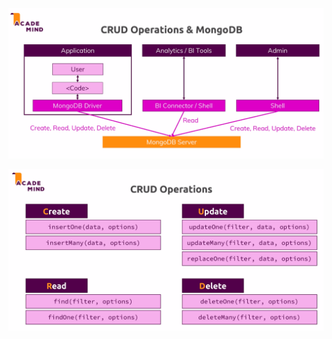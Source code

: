 ![](./screenshots/08_crud_operation/2022-06-26-10-12-41.png)

![](./screenshots/08_crud_operation/2022-06-26-10-14-48.png)